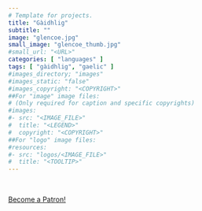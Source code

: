 ```yaml
---
# Template for projects.
title: "Gàidhlig"
subtitle: ""
image: "glencoe.jpg"
small_image: "glencoe_thumb.jpg"
#small_url: "<URL>"
categories: [ "languages" ]
tags: [ "gàidhlig", "gaelic" ]
#images_directory; "images"
#images_static: "false"
#images_copyright: "<COPYRIGHT>"
##For "image" image files:
# (Only required for caption and specific copyrights)
#images:
#- src: "<IMAGE_FILE>"
#  title: "<LEGEND>"
#  copyright: "<COPYRIGHT>"
##For "logo" image files:
#resources:
#- src: "logos/<IMAGE_FILE>"
#  title: "<TOOLTIP>"
---
```


<br>

<a href="https://www.patreon.com/bePatron?u=37655427" data-patreon-widget-type="become-patron-button">Become a Patron!</a><script async src="https://c6.patreon.com/becomePatronButton.bundle.js"></script>


